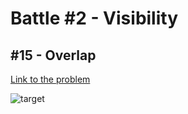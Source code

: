# Battle #2 - Visibility

## #15 - Overlap

[Link to the problem](https://cssbattle.dev/play/15)

![target](https://cssbattle.dev/targets/15.png)

```html

```
